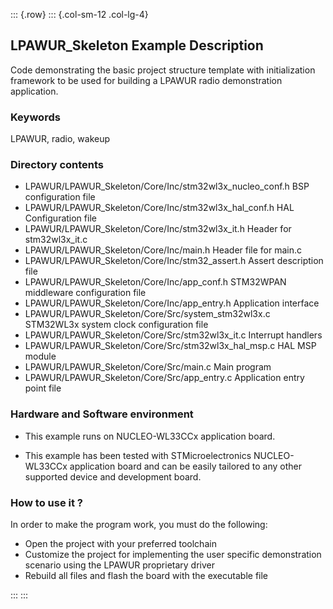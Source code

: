 ::: {.row}
::: {.col-sm-12 .col-lg-4}
## <b>LPAWUR_Skeleton Example Description</b>

Code demonstrating the basic project structure template with initialization framework to be used for building a LPAWUR radio demonstration application.

### <b>Keywords</b>

LPAWUR, radio, wakeup

### <b>Directory contents</b>

  - LPAWUR/LPAWUR_Skeleton/Core/Inc/stm32wl3x_nucleo_conf.h   BSP configuration file
  - LPAWUR/LPAWUR_Skeleton/Core/Inc/stm32wl3x_hal_conf.h      HAL Configuration file
  - LPAWUR/LPAWUR_Skeleton/Core/Inc/stm32wl3x_it.h            Header for stm32wl3x_it.c
  - LPAWUR/LPAWUR_Skeleton/Core/Inc/main.h                    Header file for main.c
  - LPAWUR/LPAWUR_Skeleton/Core/Inc/stm32_assert.h            Assert description file
  - LPAWUR/LPAWUR_Skeleton/Core/Inc/app_conf.h                STM32WPAN middleware configuration file
  - LPAWUR/LPAWUR_Skeleton/Core/Inc/app_entry.h               Application interface
  - LPAWUR/LPAWUR_Skeleton/Core/Src/system_stm32wl3x.c        STM32WL3x system clock configuration file
  - LPAWUR/LPAWUR_Skeleton/Core/Src/stm32wl3x_it.c            Interrupt handlers
  - LPAWUR/LPAWUR_Skeleton/Core/Src/stm32wl3x_hal_msp.c       HAL MSP module
  - LPAWUR/LPAWUR_Skeleton/Core/Src/main.c                    Main program
  - LPAWUR/LPAWUR_Skeleton/Core/Src/app_entry.c               Application entry point file

### <b>Hardware and Software environment</b>

  - This example runs on NUCLEO-WL33CCx application board.

  - This example has been tested with STMicroelectronics NUCLEO-WL33CCx application board and can be easily tailored to any other supported device and development board.   

### <b>How to use it ?</b>

In order to make the program work, you must do the following:

 - Open the project with your preferred toolchain
 - Customize the project for implementing the user specific demonstration scenario using the LPAWUR proprietary driver
 - Rebuild all files and flash the board with the executable file 

:::
:::